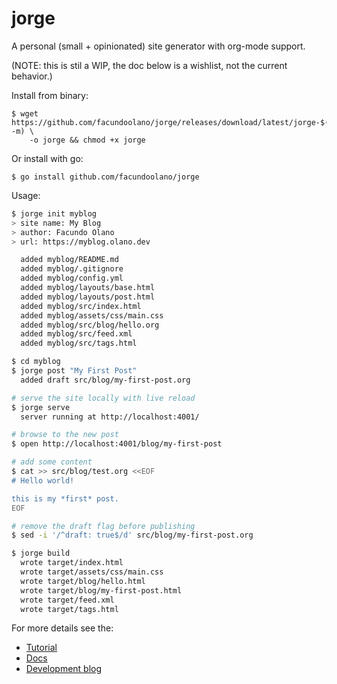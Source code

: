 # jorge
A personal (small + opinionated) site generator with org-mode support.

(NOTE: this is stil a WIP, the doc below is a wishlist, not the current behavior.)

Install from binary:

    $ wget https://github.com/facundoolano/jorge/releases/download/latest/jorge-$(uname -m) \
        -o jorge && chmod +x jorge

Or install with go:

    $ go install github.com/facundoolano/jorge


Usage:

```bash
$ jorge init myblog
> site name: My Blog
> author: Facundo Olano
> url: https://myblog.olano.dev

  added myblog/README.md
  added myblog/.gitignore
  added myblog/config.yml
  added myblog/layouts/base.html
  added myblog/layouts/post.html
  added myblog/src/index.html
  added myblog/assets/css/main.css
  added myblog/src/blog/hello.org
  added myblog/src/feed.xml
  added myblog/src/tags.html

$ cd myblog
$ jorge post "My First Post"
  added draft src/blog/my-first-post.org

# serve the site locally with live reload
$ jorge serve
  server running at http://localhost:4001/

# browse to the new post
$ open http://localhost:4001/blog/my-first-post

# add some content
$ cat >> src/blog/test.org <<EOF
# Hello world!

this is my *first* post.
EOF

# remove the draft flag before publishing
$ sed -i '/^draft: true$/d' src/blog/my-first-post.org

$ jorge build
  wrote target/index.html
  wrote target/assets/css/main.css
  wrote target/blog/hello.html
  wrote target/blog/my-first-post.html
  wrote target/feed.xml
  wrote target/tags.html
```

For more details see the:

  - [Tutorial](https://jorge.olano.dev#tutorial)
  - [Docs](https://jorge.olano.dev#docs)
  - [Development blog](https://jorge.olano.dev#blog)
